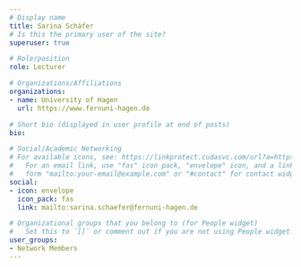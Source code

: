 ```yaml
---
# Display name
title: Sarina Schäfer
# Is this the primary user of the site?
superuser: true

# Role/position
role: Lecturer

# Organizations/Affiliations
organizations:
- name: University of Hagen
  url: https://www.fernuni-hagen.de

# Short bio (displayed in user profile at end of posts)
bio: 

# Social/Academic Networking
# For available icons, see: https://linkprotect.cudasvc.com/url?a=https%3a%2f%2fsourcethemes.com%2facademic%2fdocs%2fpage-builder%2f%23icons&c=E,1,03Q55I8O6D-V-MsaI5i3Th7UvGHpRVj6l4dANOBXiQaBRckWF-Uxi40d1B8mh5T88rS8FWL6R2UVO5-e4mDAmzVU5C2FJcU0kEkb6Qi2tyc,&typo=1
#   For an email link, use "fas" icon pack, "envelope" icon, and a link in the
#   form "mailto:your-email@example.com" or "#contact" for contact widget.
social:
- icon: envelope
  icon_pack: fas
  link: mailto:sarina.schaefer@fernuni-hagen.de

# Organizational groups that you belong to (for People widget)
#   Set this to `[]` or comment out if you are not using People widget.
user_groups:
- Network Members
---
```

